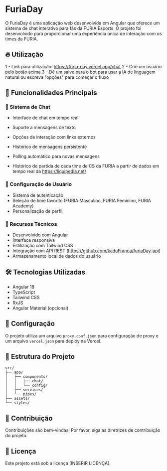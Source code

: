# FuriaDay

O FuriaDay é uma aplicação web desenvolvida em Angular que oferece um sistema de chat interativo para fãs da FURIA Esports. O projeto foi desenvolvido para proporcionar uma experiência única de interação com os times da FURIA.

## 🔥 Utilização

1 - Link para utilização: https://furia-day.vercel.app/chat
2 - Crie um usuário pelo botão acima
3 - Dê um salve para o bot para usar a IA de linguagem natural ou escreva "opções" para começar o fluxo
## 🚀 Funcionalidades Principais

### 💬 Sistema de Chat
- Interface de chat em tempo real
- Suporte a mensagens de texto
- Opções de interação com links externos
- Histórico de mensagens persistente
- Polling automático para novas mensagens

- Histórico de partida de cada time de CS da FURIA a partir de dados em tempo real da https://liquipedia.net/

### 👤 Configuração de Usuário
- Sistema de autenticação
- Seleção de time favorito (FURIA Masculino, FURIA Feminino, FURIA Academy)
- Personalização de perfil

### 🔄 Recursos Técnicos
- Desenvolvido com Angular
- Interface responsiva
- Estilização com Tailwind CSS
- Integração com API REST (https://github.com/kaduFranca/furiaDay-api)
- Armazenamento local de dados do usuário

## 🛠️ Tecnologias Utilizadas

- Angular 18
- TypeScript
- Tailwind CSS
- RxJS
- Angular Material (opcional)

## 🔧 Configuração

O projeto utiliza um arquivo `proxy.conf.json` para configuração de proxy e um arquivo `vercel.json` para deploy na Vercel.

## 📝 Estrutura do Projeto

```
src/
├── app/
│   ├── components/
│   │   ├── chat/
│   │   └── config/
│   ├── services/
│   └── pipes/
├── assets/
└── styles/
```

## 🤝 Contribuição

Contribuições são bem-vindas! Por favor, siga as diretrizes de contribuição do projeto.

## 📄 Licença

Este projeto está sob a licença [INSERIR LICENÇA].
